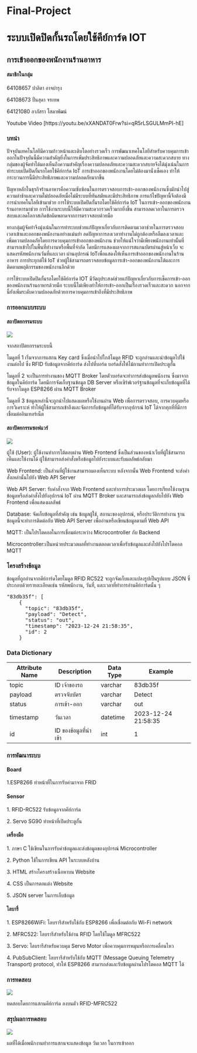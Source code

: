 # Final-Project
<h1>ระบบเปิดปิดกั้นรถโดยใช้คีย์การ์ด IOT </h1>
<h2>การเข้าออกของพนักงานร้านอาหาร</h2>
<h4>สมาชิกในกลุ่ม</h4>
<p>64108657 ปาลิตา อาจบำรุง</p> 
<p>64108673 ปิ่นสุดา จรเทพ</p> 
<p>64121080 อาภัสรา โสดาพัฒน์</p> 
Youtube Video [https://youtu.be/xXANDAT0Frw?si=qR5rLSGULMmPI-hE]
<h3>บทนำ</h3>
<p>ปัจจุบันเทคโนโลยีมีความก้าวหน้าและเติบโตอย่างรวดเร็ว การพัฒนาเทคโนโลยีสำหรับควบคุมการเข้าออกในปัจจุบันนี้มีความสำคัญยิ่งในการเพิ่มประสิทธิภาพและความปลอดภัยและความสะดวกสบาย ทางกลุ่มของผู้จัดทำได้มองเห็นถึงความสำคัญเรื่องความปลอดภัยและความสะดวกสบายจึงได้มุ่งเน้นในการทำระบบเปิดปิดกั้นรถโดยใช้คีย์การ์ด IoT การเข้าออกของพนักงานโดยไม่ต้องมานั่งเช็คเอง ทำให้กระบวนการนี้มีประสิทธิภาพและความปลอดภัยมากขึ้น</p>
<p>ปัญหาหลักในธุรกิจร้านอาหารคือความซับซ้อนในการตรวจสอบการเข้า-ออกของพนักงานซึ่งมักนำไปสู่ความล่าช้าและความไม่ปลอดภัยเมื่อไม่มีระบบที่ทันสมัยและมีประสิทธิภาพ การแก้ไขปัญหานี้จึงต้องมีการนำเทคโนโลยีเข้ามาช่วย การใช้ระบบเปิดปิดกั้นรถโดยใช้คีย์การ์ด IoT ในการเข้า-ออกของพนักงานร้านอาหารมาช่วย การใช้งานระบบนี้ให้มีความสะดวกรวดเร็วมากยิ่งขึ้น สามารถลดเวลาในการตรวจสอบและลดโอกาสเกิดข้อผิดพลาดจากการตรวจสอบด้วยมือ</p>
<p>ทางกลุ่มผู้จัดทำจึงมุ่งเน้นในการทำระบบช่วยแก้ปัญหาเกี่ยวกับการติดตามเวลาช่วยในการตรวจสอบเวลาเข้าและออกของพนักงานอย่างแม่นยำ ลดปัญหาการลงเวลาทำงานไม่ถูกต้องหรือลืมลงเวลาและเพิ่มความปลอดภัยโดยการควบคุมการเข้าออกของพนักงาน ช่วยให้แน่ใจว่ามีเพียงพนักงานเท่านั้นที่สามารถเข้าไปในพื้นที่ทำงานหรือพื้นที่จำกัด โดยมีการแสดงผลจากการสแกนบัตรผ่านสู่หน้าเว็บ จะแสดงรหัสพนักงานวันที่และเวลา ผ่านอุปกรณ์ IoTเพื่อแสดงให้เห็นการเข้าออกของพนักงานในร้านอาหาร การประยุกต์ใช้ IoT ช่วยผู้ใช้สามารถตรวจสอบข้อมูลการเข้า-ออกของพนักงานได้และการติดตามพฤติกรรมของพนักงานอีกด้วย</p>
<p>การใช้ระบบเปิดปิดกั้นรถโดยใช้คีย์การ์ด IOT มีวัตถุประสงค์ช่วยแก้ปัญหาเกี่ยวกับการเช็คการเข้า-ออกของพนักงานร้านอาหารด้วยมือ ระบบนี้ไม่เพียงทำให้การเข้า-ออกเป็นเรื่องรวดเร็วและสะดวก นอกจากนี้ยังเพิ่มระดับความปลอดภัยด้วยการควบคุมการเข้าถึงที่มีประสิทธิภาพ</p>
<h3>การออกแบบระบบ</h3>
<h4>สถาปัตยกรรมระบบ</h4>
<img src=https://github.com/ffixxpp/Final-Project/blob/main/%E0%B8%AA%E0%B8%96%E0%B8%B2%E0%B8%9B%E0%B8%B1%E0%B8%95%E0%B8%A2%E0%B8%81%E0%B8%A3%E0%B8%A3%E0%B8%A1%E0%B8%A3%E0%B8%B0%E0%B8%9A%E0%B8%9A.png>
<p>จากสถาปัตยกรรมระบบนี้ </p>
<p>โมดูลที่ 1 เริ่มจากการแสกน Key card ซึ่งเมื่อนำไปใกล้โมดูล RFID จะถูกอ่านและนำข้อมูลไปใช้งานต่อไป  ซึ่ง RFID รับข้อมูลจากคีย์การ์ด ส่งไปที่บอร์ด บอร์ดสั่งให้ไม้กานทำการเปิดประตูกั้น </p>
<p>โมดูลที่ 2 จะเป็นการทำงานของ MQTT Broker โดยตัวบอร์ดจะทำการส่งข้อมูลพนักงาน ซึ่งมาจากข้อมูลในคีย์การ์ด โดยมีการจัดเก็บฐานข้อมูล DB Server หรือเซิร์ฟเวอร์ฐานข้อมูลที่จะเก็บข้อมูลที่ได้รับจากโมดูล ESP8266 ผ่าน MQTT Broker</p>
<p>โมดูลที่ 3 ข้อมูลเหล่านี้จะถูกนำไปแสดงผลหรือใช้งานผ่าน Web เพื่อการตรวจสอบ, การควบคุมหรือการวิเคราะห์ ทำให้ผู้ใช้สามารถเข้าถึงและจัดการกับข้อมูลที่ได้รับจากอุปกรณ์ IoT ได้จากทุกที่ที่มีการเชื่อมต่ออินเทอร์เน็ต</p>
<h4>สถาปัตยกรรมซอฟแวร์</h4>
<img src=https://github.com/ffixxpp/Final-Project/blob/main/%E0%B8%AA%E0%B8%96%E0%B8%B2%E0%B8%9B%E0%B8%B1%E0%B8%95%E0%B8%A2%E0%B8%81%E0%B8%A3%E0%B8%A3%E0%B8%A1%E0%B8%8B%E0%B8%AD%E0%B8%9F%E0%B9%81%E0%B8%A7%E0%B8%A3%E0%B9%8C.png>
<p>ผู้ใช้ (User): ผู้ใช้งานทำการโต้ตอบผ่าน Web Frontend ซึ่งเป็นส่วนของหน้าเว็บที่ผู้ใช้สามารถเห็นและใช้งานได้ ผู้ใช้สามารถส่งคำสั่งหรือข้อมูลไปยังระบบและรับผลลัพธ์กลับมา</p>
<p>Web Frontend: เป็นส่วนที่ผู้ใช้งานสามารถมองเห็นระบบ หลังจากนั้น Web Frontend จะส่งคำสั่งเหล่านั้นไปยัง Web API Server</p>
<p>Web API Server: รับคำสั่งจาก Web Frontend และทำการประมวลผล โดยการเรียกใช้งานฐานข้อมูลหรือส่งคำสั่งไปยังอุปกรณ์ IoT ผ่าน MQTT Broker และสามารถส่งข้อมูลกลับไปยัง Web Frontend เพื่อแสดงผลลัพธ์</p>
<p>Database: จัดเก็บข้อมูลที่สำคัญ เช่น ข้อมูลผู้ใช้, สถานะของอุปกรณ์, หรือประวัติการทำงาน ฐานข้อมูลนี้จะทำการติดต่อกับ Web API Server เพื่ออ่านหรือเขียนข้อมูลตามที่ Web API</p>
<p>MQTT: เป็นโปรโตคอลในการเชื่อมต่อระหว่าง Microcontroller กับ Backend</p>
<p>Microcontroller:เป็นหน่วยประมวลผลที่ทำงานตลอดเวลาเพื่อรับข้อมูลและส่งไปยังโปรโตคอล MQTT</p>
    
<h3>โครงสร้างข้อมูล</h3>
<p>ข้อมูลที่ถูกอ่านจากคีย์การ์ดโดยโมดูล RFID RC522 จะถูกจัดเก็บและแปลงรูปเป็นรูปแบบ JSON ซึ่ประกอบด้วยรายละเอียดเช่น รหัสพนักงาน, วันที่, และเวลาที่ทำการอ่านคีย์การ์ดนั้น ๆ</p>
<pre>
"83db35f": [
    {
      "topic": "83db35f",
      "payload": "Detect",
      "status": "out",
      "timestamp": "2023-12-24 21:58:35",
      "id": 2
    }
</pre>
<h3>Data Dictionary</h3>

| Attribute Name | Description      | Data Type | Example             |
|----------------|------------------|-----------|---------------------|
| topic          | ID เจ้าของรถ      | varchar   | 83db35f             |
| payload        | ตรวจจับบัตร        | varchar   | Detect              |
| status         | การเข้า-ออก       | varchar   | out                 |
| timestamp      | วันเวลา           | datetime  | 2023-12-24 21:58:35 |
| id             | ID ของข้อมูลที่นำเข้า | int       | 1                   |

<h3>การพัฒนาระบบ</h3>
<h4>Board</h4>
<p>1.ESP8266 ทำหน้าที่ในการรับค่ามาจาก FRID </p>
<h4>Sensor</h4>
<p>1.	RFID-RC522 รับข้อมูลจากคีย์การ์ด </p>
<p>2.	Servo SG90 ทำหน้าที่เปิดประตูกั้น</p>
<h4>เครื่องมือ</h4>
<p>1.	ภาษา C ใช้เขียนในการรับค่าข้อมูลและส่งข้อมูลของอุปกรณ์ Microcontroller </p>
<p>2.	Python ใช้ในการเขียน API ในระบบหลังบ้าน </p>
<p>3.	HTML สร้างโครงสร้างเนื้อหาบน Website</p>
<p>4.	CSS  เป็นการตกแต่ง Website</p>
<p>5.	JSON server ในการเก็บข้อมูล</p>
<h4>ไลบารี่</h4>
<p>1. ESP8266WiFi: ไลบรารีสำหรับใช้กับ ESP8266 เพื่อเชื่อมต่อกับ Wi-Fi network</p>
<p>2. MFRC522: ไลบรารีสำหรับใช้อ่าน RFID โดยใช้โมดูล MFRC522</p>
<p>3. Servo: ไลบรารีสำหรับควบคุม Servo Motor เพื่อควบคุมการหมุนหรือการเคลื่อนไหว</p>
<p>4. PubSubClient: ไลบรารีสำหรับใช้กับ MQTT (Message Queuing Telemetry Transport) protocol, ทำให้ ESP8266 สามารถส่งและรับข้อมูลผ่านโปรโตคอล MQTT ได้</p>
<h3>การทดสอบ</h3>
<img src=https://github.com/ffixxpp/Final-Project/blob/main/testcase.jpg>
<p>ทดสอบโดยการแสกนคีย์การ์ด ลงบนตัว RFID-MFRC522</p>
<h3>สรุปผลการทดสอบ</h3>
<img src=https://github.com/ffixxpp/Final-Project/blob/main/testcass.png>
<p>ผลที่ได้เมื่อพนักงานทำการแสกนจะแสดงข้อมูล วันเวลา ในการเข้าออก</p>


















